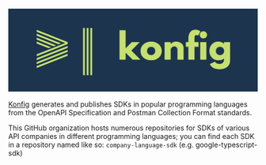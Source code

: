 ![Logo](/profile/logo.png)

[Konfig](https://konfigthis.com/) generates and publishes SDKs in popular programming languages from the OpenAPI Specification and Postman Collection Format standards.

This GitHub organization hosts numerous repositories for SDKs of various API companies in different programming languages; you can find each SDK in a repository named like so: `company-language-sdk` (e.g. google-typescript-sdk)
